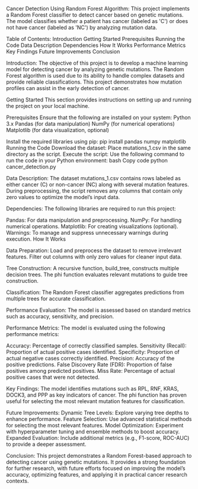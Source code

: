 Cancer Detection Using Random Forest Algorithm:
This project implements a Random Forest classifier to detect cancer based on genetic mutations. The model classifies whether a patient has cancer (labeled as 'C') or does not have cancer (labeled as 'NC') by analyzing mutation data.

Table of Contents:
Introduction
Getting Started
Prerequisites
Running the Code
Data Description
Dependencies
How It Works
Performance Metrics
Key Findings
Future Improvements
Conclusion

Introduction:
The objective of this project is to develop a machine learning model for detecting cancer by analyzing genetic mutations. The Random Forest algorithm is used due to its ability to handle complex datasets and provide reliable classifications. This project demonstrates how mutation profiles can assist in the early detection of cancer.

Getting Started
This section provides instructions on setting up and running the project on your local machine.

Prerequisites
Ensure that the following are installed on your system:
Python 3.x
Pandas (for data manipulation)
NumPy (for numerical operations)
Matplotlib (for data visualization, optional)

Install the required libraries using pip:
pip install pandas numpy matplotlib
Running the Code
Download the dataset: Place mutations_1.csv in the same directory as the script.
Execute the script: Use the following command to run the code in your Python environment:
bash
Copy code
python cancer_detection.py

Data Description:
The dataset mutations_1.csv contains rows labeled as either cancer (C) or non-cancer (NC) along with several mutation features. During preprocessing, the script removes any columns that contain only zero values to optimize the model’s input data.

Dependencies:
The following libraries are required to run this project:

Pandas: For data manipulation and preprocessing.
NumPy: For handling numerical operations.
Matplotlib: For creating visualizations (optional).
Warnings: To manage and suppress unnecessary warnings during execution.
How It Works

Data Preparation:
Load and preprocess the dataset to remove irrelevant features.
Filter out columns with only zero values for cleaner input data.

Tree Construction:
A recursive function, build_tree, constructs multiple decision trees.
The phi function evaluates relevant mutations to guide tree construction.

Classification:
The Random Forest classifier aggregates predictions from multiple trees for accurate classification.

Performance Evaluation:
The model is assessed based on standard metrics such as accuracy, sensitivity, and precision.

Performance Metrics:
The model is evaluated using the following performance metrics:

Accuracy: Percentage of correctly classified samples.
Sensitivity (Recall): Proportion of actual positive cases identified.
Specificity: Proportion of actual negative cases correctly identified.
Precision: Accuracy of the positive predictions.
False Discovery Rate (FDR): Proportion of false positives among predicted positives.
Miss Rate: Percentage of actual positive cases that were not detected.

Key Findings:
The model identifies mutations such as RPL, RNF, KRAS, DOCK3, and PPP as key indicators of cancer.
The phi function has proven useful for selecting the most relevant mutation features for classification.

Future Improvements:
Dynamic Tree Levels: Explore varying tree depths to enhance performance.
Feature Selection: Use advanced statistical methods for selecting the most relevant features.
Model Optimization: Experiment with hyperparameter tuning and ensemble methods to boost accuracy.
Expanded Evaluation: Include additional metrics (e.g., F1-score, ROC-AUC) to provide a deeper assessment.

Conclusion:
This project demonstrates a Random Forest-based approach to detecting cancer using genetic mutations. It provides a strong foundation for further research, with future efforts focused on improving the model’s accuracy, optimizing features, and applying it in practical cancer research contexts.

